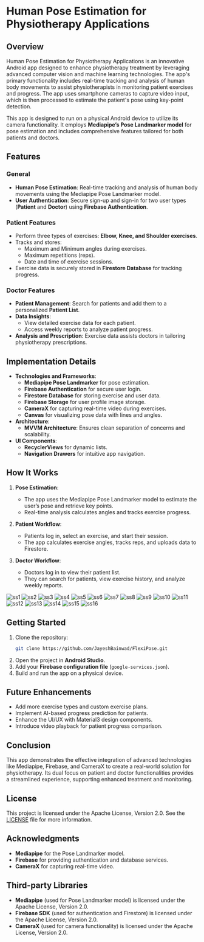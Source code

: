 # Human Pose Estimation for Physiotherapy Applications 

## Overview
Human Pose Estimation for Physiotherapy Applications is an innovative Android app designed to enhance physiotherapy treatment by leveraging advanced computer vision and machine learning technologies. The app's primary functionality includes real-time tracking and analysis of human body movements to assist physiotherapists in monitoring patient exercises and progress. The app uses smartphone cameras to capture video input, which is then processed to estimate the patient's pose using key-point detection.

This app is designed to run on a physical Android device to utilize its camera functionality. It employs **Mediapipe’s Pose Landmarker model** for pose estimation and includes comprehensive features tailored for both patients and doctors.

## Features
### General
- **Human Pose Estimation**: Real-time tracking and analysis of human body movements using the Mediapipe Pose Landmarker model.
- **User Authentication**: Secure sign-up and sign-in for two user types (**Patient** and **Doctor**) using **Firebase Authentication**.

### Patient Features
- Perform three types of exercises: **Elbow, Knee, and Shoulder exercises**.
- Tracks and stores:
  - Maximum and Minimum angles during exercises.
  - Maximum repetitions (reps).
  - Date and time of exercise sessions.
- Exercise data is securely stored in **Firestore Database** for tracking progress.

### Doctor Features
- **Patient Management**: Search for patients and add them to a personalized **Patient List**.
- **Data Insights**:
  - View detailed exercise data for each patient.
  - Access weekly reports to analyze patient progress.
- **Analysis and Prescription**: Exercise data assists doctors in tailoring physiotherapy prescriptions.

## Implementation Details
- **Technologies and Frameworks**:
  - **Mediapipe Pose Landmarker** for pose estimation.
  - **Firebase Authentication** for secure user login.
  - **Firestore Database** for storing exercise and user data.
  - **Firebase Storage** for user profile image storage.
  - **CameraX** for capturing real-time video during exercises.
  - **Canvas** for visualizing pose data with lines and angles.
- **Architecture**: 
  - **MVVM Architecture**: Ensures clean separation of concerns and scalability.
- **UI Components**:
  - **RecyclerViews** for dynamic lists.
  - **Navigation Drawers** for intuitive app navigation.

## How It Works
1. **Pose Estimation**:
   - The app uses the Mediapipe Pose Landmarker model to estimate the user’s pose and retrieve key points.
   - Real-time analysis calculates angles and tracks exercise progress.

2. **Patient Workflow**:
   - Patients log in, select an exercise, and start their session.
   - The app calculates exercise angles, tracks reps, and uploads data to Firestore.

3. **Doctor Workflow**:
   - Doctors log in to view their patient list.
   - They can search for patients, view exercise history, and analyze weekly reports.

![ss1](https://github.com/user-attachments/assets/c99b5f12-9ed6-4146-a378-5c6103e19896)
![ss2](https://github.com/user-attachments/assets/ccf3f48e-741c-4ff1-a418-b6a153617922)
![ss3](https://github.com/user-attachments/assets/317b227d-781f-4c78-a394-4abe4de57c1b)
![ss4](https://github.com/user-attachments/assets/69abbeee-ae86-47df-9d0b-3d0abdcae5c8)
![ss5](https://github.com/user-attachments/assets/d4002287-b178-45a8-a353-4d4305fe6a16)
![ss6](https://github.com/user-attachments/assets/fa64acdc-5879-4ba6-97a2-52ab8364dca0)
![ss7](https://github.com/user-attachments/assets/ed05d1cc-7238-450b-9994-3ef421d83450)
![ss8](https://github.com/user-attachments/assets/854febdd-887f-4dab-a2cc-fbe08a005cd8)
![ss9](https://github.com/user-attachments/assets/33b1bef9-a349-4ae5-9f49-402953bac071)
![ss10](https://github.com/user-attachments/assets/f2b713fb-d5c8-40f3-a4a8-3c329394c2a6)
![ss11](https://github.com/user-attachments/assets/8416d0cf-f0c4-4211-9b30-46269ccd05a1)
![ss12](https://github.com/user-attachments/assets/c6d9be9d-fe90-4ea2-aee5-57cdcd9c7d48)
![ss13](https://github.com/user-attachments/assets/bc9f5fd3-4c19-47bb-bd91-9db40898bca0)
![ss14](https://github.com/user-attachments/assets/459d0ba5-04c7-4cea-ae3a-d684b2df57a7)
![ss15](https://github.com/user-attachments/assets/64d34a7a-9311-479a-83dc-40479cc49df7)
![ss16](https://github.com/user-attachments/assets/8b5d3c39-4278-4e9f-95a3-94e229dd138a)


## Getting Started
1. Clone the repository:
   ```bash
   git clone https://github.com/JayeshBainwad/FlexiPose.git
   ```
2. Open the project in **Android Studio**.
3. Add your **Firebase configuration file** (`google-services.json`).
4. Build and run the app on a physical device.

## Future Enhancements
- Add more exercise types and custom exercise plans.
- Implement AI-based progress prediction for patients.
- Enhance the UI/UX with Material3 design components.
- Introduce video playback for patient progress comparison.

## Conclusion
This app demonstrates the effective integration of advanced technologies like Mediapipe, Firebase, and CameraX to create a real-world solution for physiotherapy. Its dual focus on patient and doctor functionalities provides a streamlined experience, supporting enhanced treatment and monitoring.

## License

This project is licensed under the Apache License, Version 2.0. See the [LICENSE](LICENSE) file for more information.

## Acknowledgments

- **Mediapipe** for the Pose Landmarker model.
- **Firebase** for providing authentication and database services.
- **CameraX** for capturing real-time video.

## Third-party Libraries

- **Mediapipe** (used for Pose Landmarker model) is licensed under the Apache License, Version 2.0.
- **Firebase SDK** (used for authentication and Firestore) is licensed under the Apache License, Version 2.0.
- **CameraX** (used for camera functionality) is licensed under the Apache License, Version 2.0.
